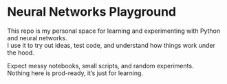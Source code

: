 # Neural Networks Playground

This repo is my personal space for learning and experimenting with Python and neural networks.  
I use it to try out ideas, test code, and understand how things work under the hood.

Expect messy notebooks, small scripts, and random experiments.  
Nothing here is prod-ready, it’s just for learning.
